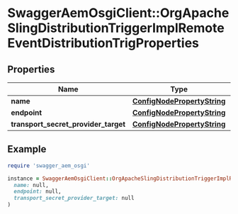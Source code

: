 # SwaggerAemOsgiClient::OrgApacheSlingDistributionTriggerImplRemoteEventDistributionTrigProperties

## Properties

| Name | Type | Description | Notes |
| ---- | ---- | ----------- | ----- |
| **name** | [**ConfigNodePropertyString**](ConfigNodePropertyString.md) |  | [optional] |
| **endpoint** | [**ConfigNodePropertyString**](ConfigNodePropertyString.md) |  | [optional] |
| **transport_secret_provider_target** | [**ConfigNodePropertyString**](ConfigNodePropertyString.md) |  | [optional] |

## Example

```ruby
require 'swagger_aem_osgi'

instance = SwaggerAemOsgiClient::OrgApacheSlingDistributionTriggerImplRemoteEventDistributionTrigProperties.new(
  name: null,
  endpoint: null,
  transport_secret_provider_target: null
)
```

